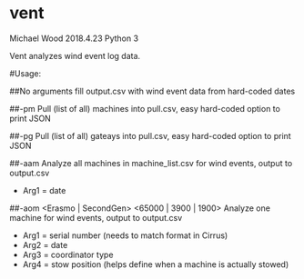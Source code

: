# vent #

Michael Wood
2018.4.23
Python 3

Vent analyzes wind event log data.

#Usage:

##No arguments 
fill output.csv with wind event data from hard-coded dates

##-pm 
Pull (list of all) machines into pull.csv, easy hard-coded option to print JSON

##-pg
Pull (list of all) gateays into pull.csv, easy hard-coded option to print JSON

##-aam <yyyy-mm-dd>
Analyze all machines in machine_list.csv for wind events, output to output.csv
- Arg1 = date

##-aom <sn> <yyyy-mm-dd> <Erasmo | SecondGen> <65000 | 3900 | 1900>
Analyze one machine for wind events, output to output.csv
- Arg1 = serial number (needs to match format in Cirrus)
- Arg2 = date
- Arg3 = coordinator type
- Arg4 = stow position (helps define when a machine is actually stowed)